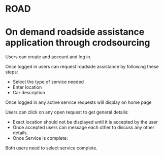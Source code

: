 # ROAD
# On demand roadside assistance application through crodsourcing

Users can create and account and log in.

Once logged in users can request roadside assistance by following these steps:

- Select the type of service needed
- Enter location
- Car description

Once logged in any active service requests will display on home page

Users can click on any open request to get general details:
- Exact location should not be displayed until it is accepted by the user
- Once accepted users can message each other to discuss any other details.
- Once Service is complete:

Both users need to select service complete.
